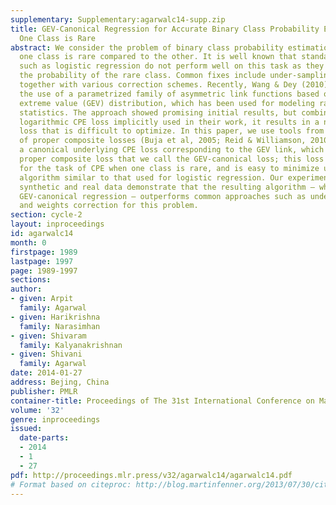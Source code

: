 ```yaml
---
supplementary: Supplementary:agarwalc14-supp.zip
title: GEV-Canonical Regression for Accurate Binary Class Probability Estimation when
  One Class is Rare
abstract: We consider the problem of binary class probability estimation (CPE) when
  one class is rare compared to the other. It is well known that standard algorithms
  such as logistic regression do not perform well on this task as they tend to under-estimate
  the probability of the rare class. Common fixes include under-sampling and weighting,
  together with various correction schemes. Recently, Wang & Dey (2010) suggested
  the use of a parametrized family of asymmetric link functions based on the generalized
  extreme value (GEV) distribution, which has been used for modeling rare events in
  statistics. The approach showed promising initial results, but combined with the
  logarithmic CPE loss implicitly used in their work, it results in a non-convex composite
  loss that is difficult to optimize. In this paper, we use tools from the theory
  of proper composite losses (Buja et al, 2005; Reid & Williamson, 2010) to construct
  a canonical underlying CPE loss corresponding to the GEV link, which yields a convex
  proper composite loss that we call the GEV-canonical loss; this loss is tailored
  for the task of CPE when one class is rare, and is easy to minimize using an IRLS-type
  algorithm similar to that used for logistic regression. Our experiments on both
  synthetic and real data demonstrate that the resulting algorithm – which we term
  GEV-canonical regression – outperforms common approaches such as under-sampling
  and weights correction for this problem.
section: cycle-2
layout: inproceedings
id: agarwalc14
month: 0
firstpage: 1989
lastpage: 1997
page: 1989-1997
sections: 
author:
- given: Arpit
  family: Agarwal
- given: Harikrishna
  family: Narasimhan
- given: Shivaram
  family: Kalyanakrishnan
- given: Shivani
  family: Agarwal
date: 2014-01-27
address: Bejing, China
publisher: PMLR
container-title: Proceedings of The 31st International Conference on Machine Learning
volume: '32'
genre: inproceedings
issued:
  date-parts:
  - 2014
  - 1
  - 27
pdf: http://proceedings.mlr.press/v32/agarwalc14/agarwalc14.pdf
# Format based on citeproc: http://blog.martinfenner.org/2013/07/30/citeproc-yaml-for-bibliographies/
---
```

